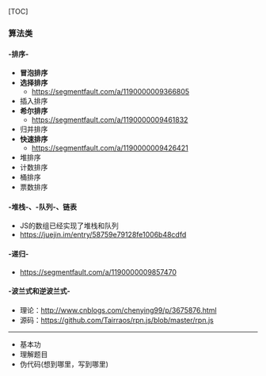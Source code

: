 [TOC]

### 算法类
#### -排序-
+ **冒泡排序**
+ **选择排序**
    + https://segmentfault.com/a/1190000009366805
+ 插入排序
+ **希尔排序**
    + https://segmentfault.com/a/1190000009461832
+ 归并排序
+ **快速排序**
    + https://segmentfault.com/a/1190000009426421
+ 堆排序
+ 计数排序
+ 桶排序
+ 票数排序

#### -堆栈-、-队列-、链表
+ JS的数组已经实现了堆栈和队列
+  https://juejin.im/entry/58759e79128fe1006b48cdfd

#### -递归-
+ https://segmentfault.com/a/1190000009857470

#### -波兰式和逆波兰式-
+ 理论：http://www.cnblogs.com/chenying99/p/3675876.html
+ 源码：https://github.com/Tairraos/rpn.js/blob/master/rpn.js


------------------
+ 基本功
+ 理解题目
+ 伪代码(想到哪里，写到哪里)